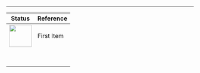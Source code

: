 ---

| **Status** | **Reference** |
|------------|---------------|
| <img src="D:\My Drive\RPGs\Cypher System\Cypher Games\assets\xMark.png" width="60" height="60"> | First Item    |
|            |               |
|            |               |
|            |               |
|            |               |
|            |               |
|            |               |
|            |               |
|            |               |
